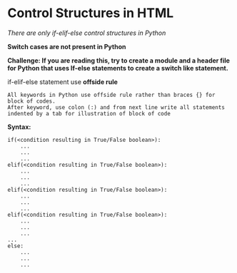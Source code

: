 # Control Structures in HTML

*There are only if-elif-else control structures in Python*

**Switch cases are not present in Python**

**Challenge: If you are reading this, try to create a module and a header file for Python that uses If-else statements to create a switch like statement.**

if-elif-else statement use **offside rule**
```
All keywords in Python use offside rule rather than braces {} for block of codes.
After keyword, use colon (:) and from next line write all statements indented by a tab for illustration of block of code
```

**Syntax:**
```
if(<condition resulting in True/False boolean>):
	...
	...
	...
elif(<condition resulting in True/False boolean>):
	...
	...
	...
elif(<condition resulting in True/False boolean>):
	...
	...
	...
elif(<condition resulting in True/False boolean>):
	...
	...
	...
...
else:
	...
	...
	...
```
